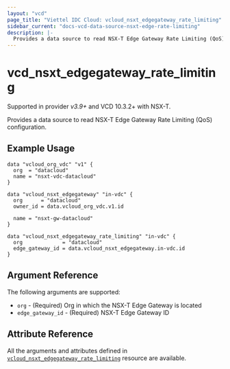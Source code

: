 ```yaml
---
layout: "vcd"
page_title: "Viettel IDC Cloud: vcloud_nsxt_edgegateway_rate_limiting"
sidebar_current: "docs-vcd-data-source-nsxt-edge-rate-limiting"
description: |-
  Provides a data source to read NSX-T Edge Gateway Rate Limiting (QoS) configuration.
---
```


# vcd\_nsxt\_edgegateway\_rate\_limiting

Supported in provider *v3.9+* and VCD 10.3.2+ with NSX-T.

Provides a data source to read NSX-T Edge Gateway Rate Limiting (QoS) configuration.

## Example Usage

```hcl
data "vcloud_org_vdc" "v1" {
  org  = "datacloud"
  name = "nsxt-vdc-datacloud"
}

data "vcloud_nsxt_edgegateway" "in-vdc" {
  org      = "datacloud"
  owner_id = data.vcloud_org_vdc.v1.id

  name = "nsxt-gw-datacloud"
}

data "vcloud_nsxt_edgegateway_rate_limiting" "in-vdc" {
  org             = "datacloud"
  edge_gateway_id = data.vcloud_nsxt_edgegateway.in-vdc.id
}
```

## Argument Reference

The following arguments are supported:

* `org` - (Required) Org in which the NSX-T Edge Gateway is located
* `edge_gateway_id` - (Required) NSX-T Edge Gateway ID

## Attribute Reference

All the arguments and attributes defined in
[`vcloud_nsxt_edgegateway_rate_limiting`](/providers/terraform-viettelidc/vcloud/latest/docs/resources/nsxt_edgegateway_rate_limiting)
resource are available.
